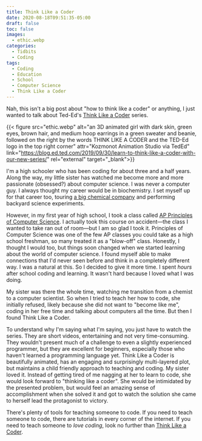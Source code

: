 ```yaml
---
title: Think Like a Coder
date: 2020-08-18T09:51:35-05:00
draft: false
toc: false
images:
  - ethic.webp
categories:
  - Tidbits
  - Coding
tags:
  - Coding
  - Education
  - School
  - Computer Science
  - Think Like a Coder
---
```


Nah, this isn't a big post about "how to think like a coder" or anything, I just wanted to talk about Ted-Ed's [Think Like a Coder](https://www.youtube.com/playlist?list=PLJicmE8fK0EgogMqDYMgcADT1j5b911or) series.

{{< figure src="ethic.webp" alt="an 3D animated girl with dark skin, green eyes, brown hair, and medium hoop earrings in a green sweater and beanie, followed on the right by the words THINK LIKE A CODER and the TED-Ed logo in the top right corner" attr="Kozmonot Animation Studio via TedEd" link="https://blog.ed.ted.com/2019/09/30/learn-to-think-like-a-coder-with-our-new-series/" rel="external" target="_blank">}}

I'm a high schooler who has been coding for about three and a half years. Along the way, my little sister has watched me become more and more passionate (obsessed?) about computer science. I was never a computer guy. I always thought my career would be in biochemistry. I set myself up for that career too, touring [a big chemical company](https://www.dow.com/en-us.html) and performing backyard science experiments.

However, in my first year of high school, I took a class called [AP Principles of Computer Science](https://apcentral.collegeboard.org/courses/ap-computer-science-principles). I actually took this course on accident—the class I wanted to take ran out of room—but I am so glad I took it. Principles of Computer Science was one of the few AP classes you could take as a high school freshman, so many treated it as a "blow-off" class. Honestly, I thought I would too, but things soon changed when we started learning about the world of computer science. I found myself able to make connections that I'd never seen before and think in a completely different way. I was a natural at this. So I decided to give it more time. I spent *hours* after school coding and learning. It wasn't hard because I  loved what I was doing.

My sister was there the whole time, watching me transition from a chemist to a computer scientist. So when I tried to teach her how to code, she initially refused, likely because she did not want to "become like me", coding in her free time and talking about computers all the time. But then I found Think Like a Coder.

To understand why I'm saying what I'm saying, you just have to watch the series. They are short videos, entertaining and not very time-consuming. They wouldn't present much of a challenge to even a slightly experienced programmer, but they are excellent for beginners, especially those who haven't learned a programming language yet. Think Like a Coder is beautifully animated, has an engaging and surprisingly multi-layered plot, but maintains a child friendly approach to teaching and coding. My sister loved it. Instead of getting tired of me nagging at her to learn to code, she would look forward to "thinking like a coder". She would be intimidated by the presented problem, but would feel an amazing sense of accomplishment when she solved it and got to watch the solution she came to herself lead the protagonist to victory.

There's plenty of tools for teaching someone to code. If you need to teach someone to code, there are tutorials in every corner of the internet. If you need to teach someone to *love coding*, look no further than [Think Like a Coder](https://www.youtube.com/playlist?list=PLJicmE8fK0EgogMqDYMgcADT1j5b911or).